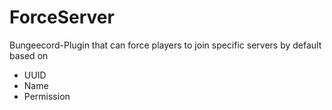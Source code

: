 # ForceServer

Bungeecord-Plugin that can force players to join specific servers by default based on
- UUID
- Name
- Permission

